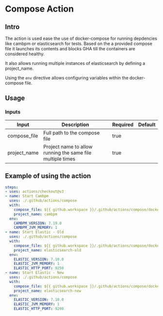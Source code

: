 # Compose Action

## Intro

The action is used ease the use of docker-compose for running depdencies like cambpm or elasticsearch for tests. Based on the a provided compose file it launches its contents and blocks GHA till the containers are considered healthy.

It also allows running multiple instances of elasticsearch by defining a project_name.

Using the `env` directive allows configuring variables within the docker-compose file.

## Usage

### Inputs

|    Input     |                        Description                         | Required | Default |
|--------------|------------------------------------------------------------|----------|---------|
| compose_file | Full path to the compose file                              | true     |         |
| project_name | Project name to allow running the same file multiple times | true     |         |

## Example of using the action

```yaml
steps:
- uses: actions/checkout@v3
- name: Start Cambpm
  uses: ./.github/actions/compose
  with:
    compose_file: ${{ github.workspace }}/.github/actions/compose/docker-compose.cambpm.yml
    project_name: cambpm
  env:
    CAMBPM_VERSION: 7.19.0
    CAMBPM_JVM_MEMORY: 1
- name: Start Elastic - Old
  uses: ./.github/actions/compose
  with:
    compose_file: ${{ github.workspace }}/.github/actions/compose/docker-compose.elasticsearch.yml
    project_name: elasticsearch-old
  env:
    ELASTIC_VERSION: 7.10.0
    ELASTIC_JVM_MEMORY: 1
    ELASTIC_HTTP_PORT: 9250
- name: Start Elastic - New
  uses: ./.github/actions/compose
  with:
    compose_file: ${{ github.workspace }}/.github/actions/compose/docker-compose.elasticsearch.yml
    project_name: elasticsearch-new
  env:
    ELASTIC_VERSION: 7.10.0
    ELASTIC_JVM_MEMORY: 1
    ELASTIC_HTTP_PORT: 9200
```

